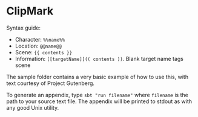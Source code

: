 # ClipMark

Syntax guide:

* Character: ```%%name%%```
* Location: ```@@name@@```
* Scene: ```{{ contents }}```
* Information: ```[[targetName]](( contents ))```. Blank target name tags scene

The sample folder contains a very basic example of how to use this, with text courtesy of Project Gutenberg. 

To generate an appendix, type ```sbt "run filename"``` where ```filename``` is the path to your source text file. The appendix will be printed to stdout as with any good Unix utility.
